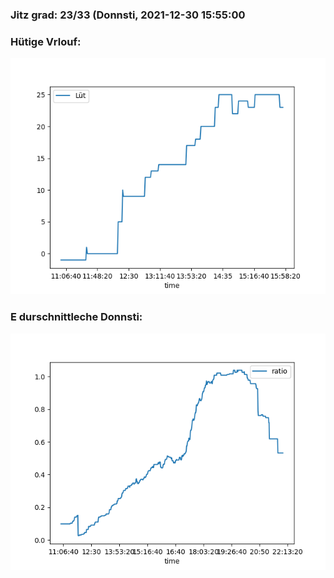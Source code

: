### Jitz grad: 23/33 (Donnsti, 2021-12-30 15:55:00

### Hütige Vrlouf:
![Graph](Today.png)

### E durschnittleche Donnsti:
![Graph](Donnsti.png)